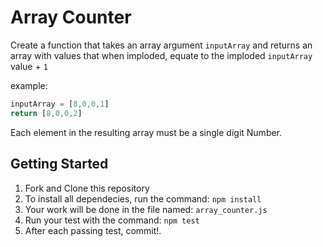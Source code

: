 # Array Counter

Create a function that takes an array argument `inputArray`
and returns an array with values that when imploded,
equate to the imploded `inputArray` value + `1`

example:

```js
inputArray = [8,0,0,1]
return [8,0,0,2]
```

Each element in the resulting array must be a single digit Number.


## Getting Started

1. Fork and Clone this repository
2. To install all dependecies, run the command: `npm install`
3. Your work will be done in the file named: `array_counter.js`
4. Run your test with the command: `npm test`
5. After each passing test, commit!.

